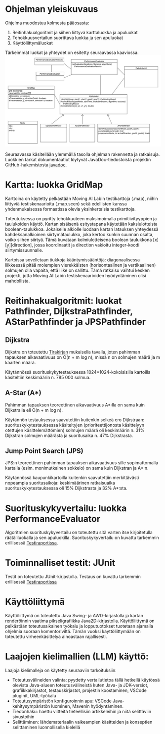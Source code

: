 # Ohjelman yleiskuvaus

Ohjelma muodostuu kolmesta pääosasta:

1.  Reitinhakualgoritmit ja siihen liittyvä karttaluokka ja apuluokat
2.  Tehokkuusvertailun suorittava luokka ja sen apuluokat
3.  Käyttöliittymäluokat

Tärkeimmät luokat ja yhteydet on esitetty seuraavassa kaaviossa. ![Class structure](https://github.com/Marko-S-O/TKT20010/blob/main/pathfinding-app.jpg)

Seuraavassa käsitellään ylemmällä tasolla ohjelman rakennetta ja ratkaisuja. Luokkien tarkat dokumentaatiot löytyvät JavaDoc-tiedostoista projektin GitHub-hakemistosta [javadoc](https://github.com/Marko-S-O/TKT20010/tree/main/javadoc).

# Kartta: luokka GridMap

Karttoina on käytetty pelkästään Moving AI Labin testikarttoja (.map), niihin liittyviä testiskenaarioita (.map.scen) sekä edellisten kanssa yhdenmukaisessa formaatissa olevia yksinkertaisia testikarttoja.

Toteutuksessa on pyritty tehokkuuteen maksimoimalla primitiivityyppien ja taulukoiden käyttö. Kartan sisäisenä esitystapana käytetään kaksiulotteista boolean-taulukkoa. Jokaiselle alkiolle luodaan kartan latauksen yhteydessä kahdeksanalkioinen siirtymätaulukko, joka kertoo kunkin suunnan osalta, voiko siihen siirtyä. Tämä kuvataan kolmiulotteisena boolean taulukkona [x][y][direction], jossa koordinaatit ja direction vakioitu integer-koodi siirtymissuunnalle.

Kartoissa sovelletaan tiukkoja kääntymissääntöjä: diagonaalisessa liikkeessä pitää molempien vierekkäisten (horisontaalinen ja vertikaalinen) solmujen olla vapaita, että liike on sallittu. Tämä ratkaisu vaihtui kesken projekti, jotta Moving AI Labin testiskenaarioiden hyödyntäminen olisi mahdollista.

# Reitinhakualgoritmit: luokat Pathfinder, DijkstraPathfinder, AStarPathfinder ja JPSPathfinder

## Dijkstra

Dijkstra on toteutettu [Tirakirjan](https://raw.githubusercontent.com/hy-tira/tirakirja/master/tirakirja.pdf) mukaisella tavalla, joten pahimman tapauksen aikavaativuus on O(n + m log n), missä n on solmujen määrä ja m kaarten määrä.

Käytännössä suorituskykytestauksessa 1024\*1024-kokoisisilla kartoilla käsiteltiin keskimäärin n. 785 000 solmua.

## A-Star (A\*)

Pahimman tapauksen teoreettinen aikavaativuus A\*:lla on sama kuin Dijkstralla eli O(n + m log n).

Käytännön testauksessa saavutettiin kuitenkin selkeä ero Dijkstraan: suorituskykytestauksessa käsiteltyjen (prioriteettijonosta käsittelyyn otettujen käsittelemättömien) solmujen määrä oli keskimäärin n. 31% Dijkstran solmujen määrästä ja suoritusaika n. 47% Dijkstrasta.

## Jump Point Search (JPS)

JPS:n teoreettinen pahimman tapauksen aikavaativuus sille sopimattomalla kartalla (esim. monimutkainen sokkelo) on sama kuin Dijkstran ja A\*:n.

Käytännössä kaupunkikartoilla kuitenkin saavutettiin merkittävästi nopeampia suoritusaikoja: keskimäärinen ratkaisuaika suorituskykytestauksessa oli 15% Dijkstrasta ja 32% A\*:sta.

# Suorituskykyvertailu: luokka PerformanceEvaluator

Algoritmien suorituskykyvertailu on toteutettu sitä varten itse kirjoitetulla räätäliluokalla ja sen apuluokilla. Suorituskykyvertailu on kuvattu tarkemmin erillisessä [Testiraportissa](https://github.com/Marko-S-O/TKT20010/blob/main/Testiraportti.md).

# Toiminnalliset testit: JUnit

Testit on toteutettu JUnit-kirjastolla. Testaus on kuvattu tarkemmin erillisessä [Testiraportissa](https://github.com/Marko-S-O/TKT20010/blob/main/Testiraportti.md)

# Käyttöliittymä

Käyttöliittymä on toteutettu Java Swing- ja AWD-kirjastolla ja kartan renderöinnin vaatima pikseligrafiikka Java2D-kirjastolla. Käyttöliittymä on pelkästään toteutusaikainen työkalu ja lopputuotokset tuotetaan ajamalla ohjelmia suoraan komentoriviltä. Tämän vuoksi käyttöliittymään on toteutettu virheenkäsittelyä ainoastaan rajallisesti.

# Laajojen kielimallien (LLM) käyttö:

Laajoja kielimalleja on käytetty seuraaviin tarkoituksiin:

-   Toteutusvälineiden valinta: pyydetty vertailutietoa tällä hetkellä käytössä olevista Java-alueen toteutusvälineistä kuten Java- ja JDK-versiot, grafiikkakirjastot, testauskirjastot, projektin koostaminen, VSCode pluginit, UML-työkalu
-   Toteutusympäristön konfiguroinnin apu: VSCode Java-kehitysympäristön luominen, Mavenin hyödyntäminen.
-   Tiedonhaku: haettu viitteitä tieteellisiin artikkeleihin ja niitä selittäviin sivustoihin
-   Selittäminen: lähdemateriaalin vaikeampien käsitteiden ja konseptien selittäminen luonnollisella kielellä
